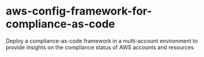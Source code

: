 # aws-config-framework-for-compliance-as-code
Deploy a compliance-as-code framework in a multi-account environment to provide insights on the compliance status of AWS accounts and resources
